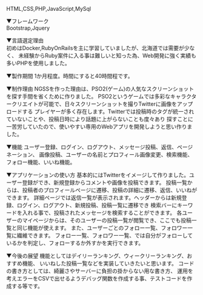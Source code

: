   
HTML,CSS,PHP,JavaScript,MySql  

▼フレームワーク  
Bootstrap,Jquery  

▼言語選定理由  
初めはDocker,RubyOnRailsを主に学習していましたが、北海道では需要が少なく、
未経験からRuby案件に入る事は難しいと知った為、Web開発に強く実績も多いPHPを使用しました。  

▼製作期間
1か月程度。時間にすると40時間程です。

▼制作理由
NGSSを作った理由は、PSO2(ゲーム)の人気なスクリーンショットを探す手間を省くために作りました。
PSO2というゲームでは多彩なキャラクタークリエイトが可能で、日々スクリーンショットを撮りTwitterに画像をアップロードする
プレイヤーが多く存在します。Twitterでは投稿時のタグが統一されていないことや、投稿日時により話題に上がらないことも度々あり
探すことに一苦労していたので、使いやすい専用のWebアプリを開発しようと思い作りました。

▼機能
ユーザー登録、ログイン、ログアウト、メッセージ投稿、返信、ページネーション、
画像投稿、ユーザーの名前とプロフィール画像変更、検索機能、フォロー機能、いいね機能。

▼アプリケーションの使い方
基本的にはTwitterをイメージして作りました。ユーザー登録ができ、新規登録からコメントや画像を投稿できます。
投稿一覧からは、投稿者のプロフィールページに遷移、投稿の詳細に遷移、返信、いいねができます。
詳細ページでは返信一覧が表示されます。ヘッダーからは新規登録、ログイン、ログアウト、新規投稿、投稿一覧に遷移でき
検索バーにキーワードを入れる事で、投稿されたメッセージを検索することができます。
各ユーザーのマイページからは、そのユーザーの投稿一覧が閲覧でき、ここでも投稿一覧と同じ機能が使えます。
また、ユーザーごとのフォロー一覧、フォロワー一覧に繊維できます。
フォロー一覧、フォロワー一覧、では自分がフォローしているかを判定し、フォローするか外すかを実行できます。

▼今後の展望
機能としてはデイリーランキング、ウィークリーランキング、おすすめ機能、
いいねした投稿一覧などを実装していきたいと思います。
コードの書き方としては、綺麗さやサーバーに負担の掛からない用な書き方、
運用を考えエラーをCSVで出せるようデバッグ関数を作成する事、テストコードを作成する等です。

